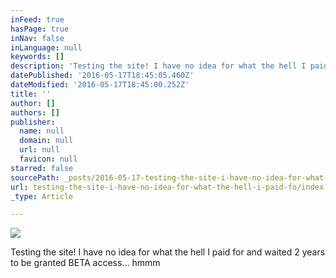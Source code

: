 ```yaml
---
inFeed: true
hasPage: true
inNav: false
inLanguage: null
keywords: []
description: 'Testing the site! I have no idea for what the hell I paid for and waited 2 years to be granted BETA access... hmmm'
datePublished: '2016-05-17T18:45:05.460Z'
dateModified: '2016-05-17T18:45:00.252Z'
title: ''
author: []
authors: []
publisher:
  name: null
  domain: null
  url: null
  favicon: null
starred: false
sourcePath: _posts/2016-05-17-testing-the-site-i-have-no-idea-for-what-the-hell-i-paid-fo.md
url: testing-the-site-i-have-no-idea-for-what-the-hell-i-paid-fo/index.html
_type: Article

---
```

![](https://the-grid-user-content.s3-us-west-2.amazonaws.com/c71313ed-1172-471f-91fa-145b831705b0.jpg)

Testing the site! I have no idea for what the hell I paid for and waited 2 years to be granted BETA access... hmmm